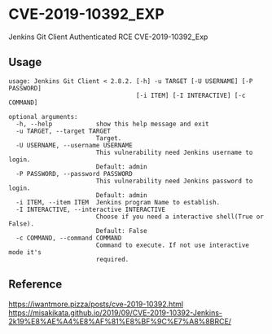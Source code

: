 # CVE-2019-10392_EXP
Jenkins Git Client Authenticated RCE CVE-2019-10392_Exp

## Usage
```
usage: Jenkins Git Client < 2.8.2. [-h] -u TARGET [-U USERNAME] [-P PASSWORD]
                                   [-i ITEM] [-I INTERACTIVE] [-c COMMAND]

optional arguments:
  -h, --help            show this help message and exit
  -u TARGET, --target TARGET
                        Target.
  -U USERNAME, --username USERNAME
                        This vulnerability need Jenkins username to login.
                        Default: admin
  -P PASSWORD, --password PASSWORD
                        This vulnerability need Jenkins password to login.
                        Default: admin
  -i ITEM, --item ITEM  Jenkins program Name to establish.
  -I INTERACTIVE, --interactive INTERACTIVE
                        Choose if you need a interactive shell(True or False).
                        Default: False
  -c COMMAND, --command COMMAND
                        Command to execute. If not use interactive mode it's
                        required.
```

## Reference
https://iwantmore.pizza/posts/cve-2019-10392.html  
https://misakikata.github.io/2019/09/CVE-2019-10392-Jenkins-2k19%E8%AE%A4%E8%AF%81%E8%BF%9C%E7%A8%8BRCE/
